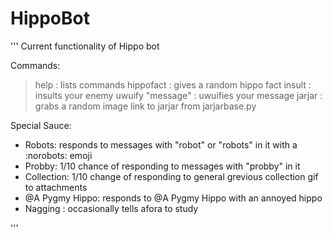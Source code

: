 # HippoBot

'''
Current functionality of Hippo bot

Commands:
>help : lists commands
>hippofact : gives a random hippo fact
>insult : insults your enemy
>uwuify "message" : uwuifies your message 
>jarjar : grabs a random image link to jarjar from jarjarbase.py

Special Sauce:
- Robots: responds to messages with "robot" or "robots" in it with a :norobots: emoji
- Probby: 1/10 chance of responding to messages with "probby" in it
- Collection: 1/10 change of responding to general grevious collection gif to attachments
- @A Pygmy Hippo: responds to @A Pygmy Hippo with an annoyed hippo
- Nagging : occasionally tells afora to study

'''
